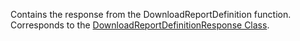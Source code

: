 Contains the response from the DownloadReportDefinition function.
Corresponds to the [DownloadReportDefinitionResponse Class](https://msdn.microsoft.com/library/microsoft.crm.sdk.messages.downloadreportdefinitionresponse.aspx).
